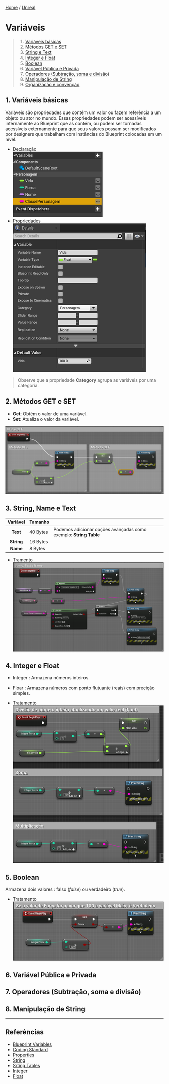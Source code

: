 [Home](https://myerco.github.io/unreal-engine) / [Unreal](https://myerco.github.io/unreal-engine/unreal.html)

# Variáveis

> 1. [Variáveis básicas](#1)  
> 1. [Métodos GET e SET](#2)  
> 1. [String e Text](#3)  
> 1. [Integer e Float](#4)  
> 1. [Boolean](#5)  
> 1. [Variável Pública e Privada](#6)  
> 1. [Operadores (Subtração, soma e divisão)](#7)
> 1. [Manipulação de String](#8)
> 1. [Organização e convenção](#9)

<a name="1"></a>
## 1. Variáveis básicas
Variáveis são propriedades que contêm um valor ou fazem referência a um objeto ou ator no mundo. Essas propriedades podem ser acessíveis internamente ao Blueprint que as contém, ou podem ser tornadas acessíveis externamente para que seus valores possam ser modificados por designers que trabalham com instâncias do Blueprint colocadas em um nível.

- Declaração   
![](../imagens/variaveis/variaveis1.png)
- Propriedades   
![](../imagens/variaveis/variaveis2.png)
> Observe que a propriedade **Category** agrupa as variáveis por uma categoria.

<a name="2"></a>
## 2. Métodos GET e SET
- **Get**: Obtém o valor de uma variável.
- **Set**: Atualiza o valor da variável.

![](../imagens/variaveis/variaveis3.png)


<a name="2"></a>
## 3. String, Name e Text

| Variável |Tamanho  |  |
|:-:|-|-|
| **Text** | 40 Bytes | Podemos adicionar opções avançadas como exemplo: **String Table**  |
| **String** | 16 Bytes |  |
|  **Name**| 8 Bytes |  |

- Tramento  
![](../imagens/variaveis/variaveis4.png)

<a name="2"></a>
## 4. Integer e Float

- Integer : Armazena números inteiros.
- Floar : Armazena números com ponto flutuante (reais) com precição simples.

- Tratamento
![](../imagens/variaveis/variaveis5.png)

<a name="2"></a>
## 5. Boolean
Armazena dois valores : falso (*false*) ou verdadeiro (*true*).
- Tratamento  
![](../imagens/variaveis/variaveis6.png)

<a name="2"></a>
## 6. Variável Pública e Privada

<a name="2"></a>
## 7. Operadores (Subtração, soma e divisão)

<a name="2"></a>
## 8. Manipulação de String

***

## Referências
- [Blueprint Variables](https://docs.unrealengine.com/en-US/Engine/Blueprints/UserGuide/Variables/index.html)
- [Coding Standard](https://docs.unrealengine.com/en-US/Programming/Development/CodingStandard/index.html)
- [Properties](https://docs.unrealengine.com/en-US/Programming/UnrealArchitecture/Reference/Properties/index.html)
- [String](https://docs.unrealengine.com/en-US/BlueprintAPI/Utilities/String/index.html)
- [Srting Tables](https://docs.unrealengine.com/en-US/Gameplay/Localization/StringTables/index.html)
- [Integer](https://docs.unrealengine.com/en-US/BlueprintAPI/Math/Integer/index.html)
- [Float](https://docs.unrealengine.com/en-US/BlueprintAPI/Math/Float/index.html)
